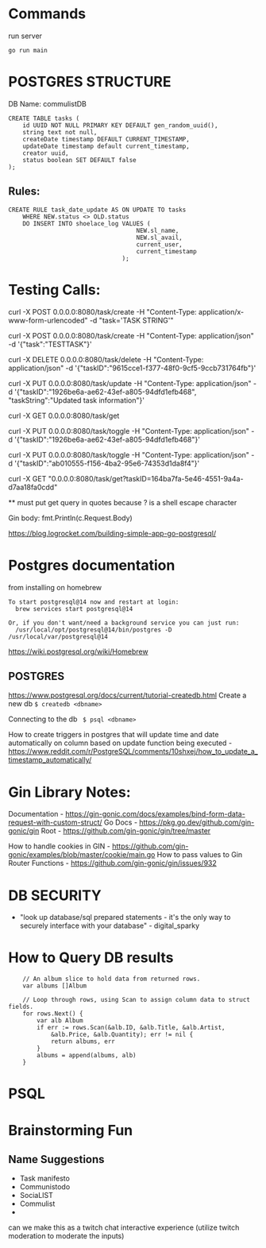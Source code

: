 
# Commands 

run server
```
go run main
```


# POSTGRES STRUCTURE
DB Name: commulistDB 

```
CREATE TABLE tasks (
    id UUID NOT NULL PRIMARY KEY DEFAULT gen_random_uuid(),
    string text not null,
    createDate timestamp DEFAULT CURRENT_TIMESTAMP,
    updateDate timestamp default current_timestamp,
    creator uuid, 
    status boolean SET DEFAULT false
);
```

## Rules:
```
CREATE RULE task_date_update AS ON UPDATE TO tasks
    WHERE NEW.status <> OLD.status
    DO INSERT INTO shoelace_log VALUES (
                                    NEW.sl_name,
                                    NEW.sl_avail,
                                    current_user,
                                    current_timestamp
                                );
```



# Testing Calls:
curl -X POST 0.0.0.0:8080/task/create -H "Content-Type: application/x-www-form-urlencoded" -d "task='TASK STRING'"

curl -X POST 0.0.0.0:8080/task/create -H "Content-Type: application/json" -d '{"task":"TESTTASK"}'


curl -X DELETE 0.0.0.0:8080/task/delete -H "Content-Type: application/json" -d '{"taskID":"9615cce1-f377-48f0-9cf5-9ccb731764fb"}'

curl -X PUT 0.0.0.0:8080/task/update -H "Content-Type: application/json" -d '{"taskID":"1926be6a-ae62-43ef-a805-94dfd1efb468", "taskString":"Updated task information"}'

curl -X GET 0.0.0.0:8080/task/get

curl -X PUT 0.0.0.0:8080/task/toggle -H "Content-Type: application/json" -d '{"taskID":"1926be6a-ae62-43ef-a805-94dfd1efb468"}'

curl -X PUT 0.0.0.0:8080/task/toggle -H "Content-Type: application/json" -d '{"taskID":"ab010555-f156-4ba2-95e6-74353d1da8f4"}'

 curl -X GET "0.0.0.0:8080/task/get?taskID=164ba7fa-5e46-4551-9a4a-d7aa18fa0cdd"

** must put get query in quotes because ? is a shell escape character


Gin body: fmt.Println(c.Request.Body)


https://blog.logrocket.com/building-simple-app-go-postgresql/


# Postgres documentation

from installing on homebrew
```
To start postgresql@14 now and restart at login:
  brew services start postgresql@14

Or, if you don't want/need a background service you can just run:
  /usr/local/opt/postgresql@14/bin/postgres -D /usr/local/var/postgresql@14
```

https://wiki.postgresql.org/wiki/Homebrew



## POSTGRES 

https://www.postgresql.org/docs/current/tutorial-createdb.html
Create a new db
` $ createdb <dbname> `

Connecting to the db
` $ psql <dbname>`

How to create triggers in postgres that will update time and date automatically on column based on update function being executed - https://www.reddit.com/r/PostgreSQL/comments/10shxej/how_to_update_a_timestamp_automatically/ 


# Gin Library Notes:

Documentation - https://gin-gonic.com/docs/examples/bind-form-data-request-with-custom-struct/
Go Docs - https://pkg.go.dev/github.com/gin-gonic/gin
Root - https://github.com/gin-gonic/gin/tree/master

How to handle cookies in GIN - https://github.com/gin-gonic/examples/blob/master/cookie/main.go
How to pass values to Gin Router Functions  - https://github.com/gin-gonic/gin/issues/932




# DB SECURITY
- "look up database/sql prepared statements - it's the only way to securely interface with your database" - digital_sparky




# How to Query DB results
```
    // An album slice to hold data from returned rows.
    var albums []Album

    // Loop through rows, using Scan to assign column data to struct fields.
    for rows.Next() {
        var alb Album
        if err := rows.Scan(&alb.ID, &alb.Title, &alb.Artist,
            &alb.Price, &alb.Quantity); err != nil {
            return albums, err
        }
        albums = append(albums, alb)
    }
```

# PSQL 





# Brainstorming Fun

## Name Suggestions

- Task manifesto
- Communistodo
- SociaLIST
- Commulist
- 

can we make this as a twitch chat interactive experience (utilize twitch moderation to moderate the inputs)